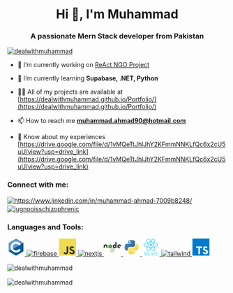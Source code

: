 <h1 align="center">Hi 👋, I'm Muhammad</h1>
<h3 align="center">A passionate Mern Stack developer from Pakistan</h3>

<p align="left"> <a href="https://github.com/ryo-ma/github-profile-trophy"><img src="https://github-profile-trophy.vercel.app/?username=dealwithmuhammad" alt="dealwithmuhammad" /></a> </p>

- 🔭 I’m currently working on [ReAct NGO Project](https://reactmalaysia.vercel.app)

- 🌱 I’m currently learning **Supabase, .NET, Python**

- 👨‍💻 All of my projects are available at [https://dealwithmuhammad.github.io/Portfolio/](https://dealwithmuhammad.github.io/Portfolio/)

- 📫 How to reach me **muhammad.ahmad90@hotmail.com**

- 📄 Know about my experiences [https://drive.google.com/file/d/1vMQeTtJhlJhY2KFmmNNKLfQc6x2cU5uU/view?usp=drive_link](https://drive.google.com/file/d/1vMQeTtJhlJhY2KFmmNNKLfQc6x2cU5uU/view?usp=drive_link)

<h3 align="left">Connect with me:</h3>
<p align="left">
<a href="https://linkedin.com/in/https://www.linkedin.com/in/muhammad-ahmad-7009b8248/" target="blank"><img align="center" src="https://raw.githubusercontent.com/rahuldkjain/github-profile-readme-generator/master/src/images/icons/Social/linked-in-alt.svg" alt="https://www.linkedin.com/in/muhammad-ahmad-7009b8248/" height="30" width="40" /></a>
<a href="https://instagram.com/jugnooisschizophrenic" target="blank"><img align="center" src="https://raw.githubusercontent.com/rahuldkjain/github-profile-readme-generator/master/src/images/icons/Social/instagram.svg" alt="jugnooisschizophrenic" height="30" width="40" /></a>
</p>

<h3 align="left">Languages and Tools:</h3>
<p align="left"> <a href="https://www.cprogramming.com/" target="_blank" rel="noreferrer"> <img src="https://raw.githubusercontent.com/devicons/devicon/master/icons/c/c-original.svg" alt="c" width="40" height="40"/> </a> <a href="https://firebase.google.com/" target="_blank" rel="noreferrer"> <img src="https://www.vectorlogo.zone/logos/firebase/firebase-icon.svg" alt="firebase" width="40" height="40"/> </a> <a href="https://developer.mozilla.org/en-US/docs/Web/JavaScript" target="_blank" rel="noreferrer"> <img src="https://raw.githubusercontent.com/devicons/devicon/master/icons/javascript/javascript-original.svg" alt="javascript" width="40" height="40"/> </a> <a href="https://nextjs.org/" target="_blank" rel="noreferrer"> <img src="https://cdn.worldvectorlogo.com/logos/nextjs-2.svg" alt="nextjs" width="40" height="40"/> </a> <a href="https://nodejs.org" target="_blank" rel="noreferrer"> <img src="https://raw.githubusercontent.com/devicons/devicon/master/icons/nodejs/nodejs-original-wordmark.svg" alt="nodejs" width="40" height="40"/> </a> <a href="https://www.python.org" target="_blank" rel="noreferrer"> <img src="https://raw.githubusercontent.com/devicons/devicon/master/icons/python/python-original.svg" alt="python" width="40" height="40"/> </a> <a href="https://reactjs.org/" target="_blank" rel="noreferrer"> <img src="https://raw.githubusercontent.com/devicons/devicon/master/icons/react/react-original-wordmark.svg" alt="react" width="40" height="40"/> </a> <a href="https://tailwindcss.com/" target="_blank" rel="noreferrer"> <img src="https://www.vectorlogo.zone/logos/tailwindcss/tailwindcss-icon.svg" alt="tailwind" width="40" height="40"/> </a> <a href="https://www.typescriptlang.org/" target="_blank" rel="noreferrer"> <img src="https://raw.githubusercontent.com/devicons/devicon/master/icons/typescript/typescript-original.svg" alt="typescript" width="40" height="40"/> </a> </p>

<p><img align="center" src="https://github-readme-stats.vercel.app/api/top-langs?username=dealwithmuhammad&show_icons=true&locale=en&layout=compact" alt="dealwithmuhammad" /></p>

<p><img align="center" src="https://github-readme-streak-stats.herokuapp.com/?user=dealwithmuhammad&" alt="dealwithmuhammad" /></p>
